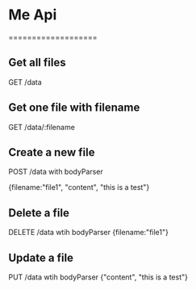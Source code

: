 # Me Api
===================


## Get all files

GET /data

## Get one file with filename

GET /data/:filename

## Create a new file

POST /data with bodyParser

{filename:"file1",
"content", "this is a test"}

## Delete a file

DELETE /data wtih bodyParser
{filename:"file1"}

## Update a file

PUT /data  wtih bodyParser
{"content", "this is a test"}
